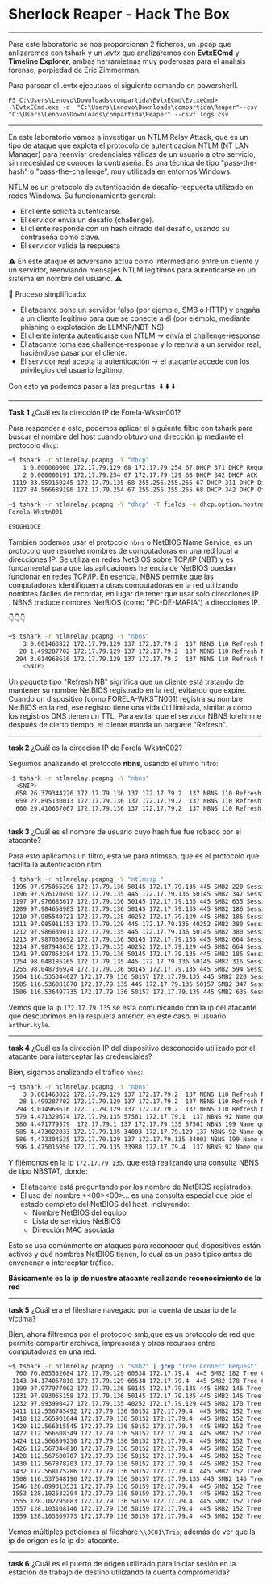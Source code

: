 # **Sherlock Reaper - Hack The Box**

---

Para este laboratorio se nos proporcionan 2 ficheros, un .pcap que anlizaremos con tshark y un *.evtx* que analizaremos con **EvtxECmd** y **Timeline Explorer**, ambas herramietnas muy poderosas para el análisis forense, porpiedad de Eric Zimmerman. 

Para parsear el .evtx ejecutaos el siguiente comando en powersherll. 
```poweshell
PS C:\Users\Lenovo\Downloads\compartida\EvtxECmd\EvtxeCmd> .\EvtxECmd.exe -d  "C:\Users\Lenovo\Downloads\compartida\Reaper"--csv "C:\Users\Lenovo\Downloads\compartida\Reaper" --csvf logs.csv
```

--- 

En este laboratorio vamos a investigar un NTLM Relay Attack, que es un tipo de ataque que explota el protocolo de autenticación NTLM (NT LAN Manager) para reenviar credenciales válidas de un usuario a otro servicio, sin necesidad de conocer la contraseña. Es una técnica de tipo "pass-the-hash" o "pass-the-challenge", muy utilizada en entornos Windows.

NTLM es un protocolo de autenticación de desafío-respuesta utilizado en redes Windows. Su funcionamiento general:
- El cliente solicita autenticarse.
- El servidor envía un desafío (challenge).
- El cliente responde con un hash cifrado del desafío, usando su contraseña como clave.
- El servidor valida la respuesta

⚠️ En este ataque el adversario actúa como intermediario entre un cliente y un servidor, reenviando mensajes NTLM legítimos para autenticarse en un sistema en nombre del usuario. ⚠️ 

🔁 Proceso simplificado: 
- El atacante pone un servidor falso (por ejemplo, SMB o HTTP) y engaña a un cliente legítimo para que se conecte a él (por ejemplo, mediante phishing o explotación de LLMNR/NBT-NS).
- El cliente intenta autenticarse con NTLM → envía el challenge-response.
- El atacante toma ese challenge-response y lo reenvía a un servidor real, haciéndose pasar por el cliente.
- El servidor real acepta la autenticación → el atacante accede con los privilegios del usuario legítimo.



Con esto ya podemos pasar a las preguntas:
⬇️ ⬇️ ⬇️

--- 
**Task 1**
¿Cuál es la dirección IP de Forela-Wkstn001?

Para responder a esto, podemos aplicar el siguiente filtro con tshark para buscar el nombre del host cuando obtuvo una dirección ip mediante el protocolo `dhcp`: 

```bash
─$ tshark -r ntlmrelay.pcapng -Y "dhcp"                                               
    1 0.000000000 172.17.79.129 68 172.17.79.254 67 DHCP 371 DHCP Request  - Transaction ID 0x988b1646
    2 0.000000191 172.17.79.254 67 172.17.79.129 68 DHCP 342 DHCP ACK      - Transaction ID 0x988b1646
 1119 83.559160245 172.17.79.135 68 255.255.255.255 67 DHCP 311 DHCP Discover - Transaction ID 0x8f841e2
 1127 84.566689196 172.17.79.254 67 255.255.255.255 68 DHCP 342 DHCP Offer    - Transaction ID 0x8f841e2
``` 


```bash
─$ tshark -r ntlmrelay.pcapng -Y "dhcp" -T fields -e dhcp.option.hostname
Forela-Wkstn001

E9OGH1DCE
```

También podemos usar el protocolo `nbns` o NetBIOS Name Service, es un protocolo que resuelve nombres de computadoras en una red local a direcciones IP. Se utiliza en redes NetBIOS sobre TCP/IP (NBT) y es fundamental para que las aplicaciones herencia de NetBIOS puedan funcionar en redes TCP/IP. En esencia, NBNS permite que las computadoras identifiquen a otras computadoras en la red utilizando nombres fáciles de recordar, en lugar de tener que usar solo direcciones IP. 
 . NBNS traduce nombres NetBIOS (como "PC-DE-MARIA") a direcciones IP. 

👇👇👇

```bash 
─$ tshark -r ntlmrelay.pcapng -Y "nbns"
    3 0.001463822 172.17.79.129 137 172.17.79.2  137 NBNS 110 Refresh NB FORELA-WKSTN001<20>
   28 1.499287702 172.17.79.129 137 172.17.79.2  137 NBNS 110 Refresh NB FORELA-WKSTN001<20>
  294 3.014968616 172.17.79.129 137 172.17.79.2  137 NBNS 110 Refresh NB FORELA-WKSTN001<20>
    <SNIP>
```

Un paquete tipo "Refresh NB" significa que un cliente está tratando de mantener su nombre NetBIOS registrado en la red, evitando que expire.
Cuando un dispositivo (como FORELA-WKSTN001) registra su nombre NetBIOS en la red, ese registro tiene una vida útil limitada, similar a cómo los registros DNS tienen un TTL. Para evitar que el servidor NBNS lo elimine después de cierto tiempo, el cliente manda un paquete "Refresh". 


---
**task 2** 
¿Cuál es la dirección IP de Forela-Wkstn002?

Seguimos analizando el protocolo **nbns**, usando el último filtro: 

```bash 
─$ tshark -r ntlmrelay.pcapng -Y "nbns"
  <SNIP>
  658 26.379344226 172.17.79.136 137 172.17.79.2  137 NBNS 110 Refresh NB FORELA-WKSTN002<20>
  659 27.895130013 172.17.79.136 137 172.17.79.2  137 NBNS 110 Refresh NB FORELA-WKSTN002<20>
  660 29.410667067 172.17.79.136 137 172.17.79.2  137 NBNS 110 Refresh NB FORELA-WKSTN002<20
``` 

---
**task 3** 
¿Cuál es el nombre de usuario cuyo hash fue fue robado por el atacante? 


Para esto aplicamos un filtro, esta ve para ntlmssp, que es el protocolo que facilita la autenticación ntlm. 

```bash 
─$ tshark -r ntlmrelay.pcapng -Y "ntlmssp "
 1195 97.975065296 172.17.79.136 50145 172.17.79.135 445 SMB2 220 Session Setup Request, NTLMSSP_NEGOTIATE
 1196 97.976170490 172.17.79.135 445 172.17.79.136 50145 SMB2 347 Session Setup Response, Error: STATUS_MORE_PROCESSING_REQUIRED, NTLMSSP_CHALLENGE
 1197 97.976683617 172.17.79.136 50145 172.17.79.135 445 SMB2 635 Session Setup Request, NTLMSSP_AUTH, User: FORELA\arthur.kyle
 1209 97.984658985 172.17.79.136 50145 172.17.79.135 445 SMB2 186 Session Setup Request, NTLMSSP_NEGOTIATE
 1210 97.985540721 172.17.79.135 40252 172.17.79.129 445 SMB2 186 Session Setup Request, NTLMSSP_NEGOTIATE
 1211 97.985911153 172.17.79.129 445 172.17.79.135 40252 SMB2 380 Session Setup Response, Error: STATUS_MORE_PROCESSING_REQUIRED, NTLMSSP_CHALLENGE
 1212 97.986639011 172.17.79.135 445 172.17.79.136 50145 SMB2 380 Session Setup Response, Error: STATUS_MORE_PROCESSING_REQUIRED, NTLMSSP_CHALLENGE
 1213 97.987030692 172.17.79.136 50145 172.17.79.135 445 SMB2 664 Session Setup Request, NTLMSSP_AUTH, User: FORELA\arthur.kyle
 1214 97.987948636 172.17.79.135 40252 172.17.79.129 445 SMB2 664 Session Setup Request, NTLMSSP_AUTH, User: FORELA\arthur.kyle
 1241 97.997053284 172.17.79.136 50145 172.17.79.135 445 SMB2 186 Session Setup Request, NTLMSSP_NEGOTIATE
 1254 98.048185165 172.17.79.135 445 172.17.79.136 50145 SMB2 316 Session Setup Response, Error: STATUS_MORE_PROCESSING_REQUIRED, NTLMSSP_CHALLENGE
 1255 98.048736924 172.17.79.136 50145 172.17.79.135 445 SMB2 594 Session Setup Request, NTLMSSP_AUTH, User: FORELA\arthur.kyle
 1504 116.535344027 172.17.79.136 50157 172.17.79.135 445 SMB2 220 Session Setup Request, NTLMSSP_NEGOTIATE
 1505 116.536081870 172.17.79.135 445 172.17.79.136 50157 SMB2 347 Session Setup Response, Error: STATUS_MORE_PROCESSING_REQUIRED, NTLMSSP_CHALLENGE
 1506 116.536497735 172.17.79.136 50157 172.17.79.135 445 SMB2 635 Session Setup Request, NTLMSSP_AUTH, User: FORELA\arthur.kyle
```

Vemos que la ip `172.17.79.135` se está comunicando con la ip del atacante que descubrimos en la respueta anterior, en este caso, el usuario `arthur.kyle`. 

---
**task 4**
¿Cuál es la dirección IP del dispositivo desconocido utilizado por el atacante para interceptar las credenciales?

Bien, sigamos analizando el tráfico `nbns`: 
```bash 
─$ tshark -r ntlmrelay.pcapng -Y "nbns"    
    3 0.001463822 172.17.79.129 137 172.17.79.2  137 NBNS 110 Refresh NB FORELA-WKSTN001<20>
   28 1.499287702 172.17.79.129 137 172.17.79.2  137 NBNS 110 Refresh NB FORELA-WKSTN001<20>
  294 3.014968616 172.17.79.129 137 172.17.79.2  137 NBNS 110 Refresh NB FORELA-WKSTN001<20>
  579 4.471329674 172.17.79.135 57561 172.17.79.1  137 NBNS 92 Name query NBSTAT *<00><00><00><00><00><00><00><00><00><00><00><00><00><00><00>
  580 4.471779579  172.17.79.1 137 172.17.79.135 57561 NBNS 199 Name query response NBSTAT
  585 4.473022033 172.17.79.135 34003 172.17.79.129 137 NBNS 92 Name query NBSTAT *<00><00><00><00><00><00><00><00><00><00><00><00><00><00><00>
  586 4.473304535 172.17.79.129 137 172.17.79.135 34003 NBNS 199 Name query response NBSTAT
  596 4.475016950 172.17.79.135 33988 172.17.79.4  137 NBNS 92 Name query NBSTAT *<00><00><00><00><00><00><00><00><00><00><00><00><00><00><00>
```

Y fijémonos en la ip `172.17.79.135`, que está realizando una consulta NBNS de tipo NBSTAT, donde:

- El atacante está preguntando por los nombre de NetBIOS registrados. 
- El uso del nombre *<00><00>... es una consulta especial que pide el estado completo del NetBIOS del host, incluyendo:
  - Nombre NetBIOS del equipo
  - Lista de servicios NetBIOS
  - Dirección MAC asociada

Esto se usa comúnmente en ataques para reconocer qué dispositivos están activos y qué nombres NetBIOS tienen, lo cual es un paso típico antes de envenenar o interceptar tráfico.

**Básicamente es la ip de nuestro atacante realizando reconocimiento de la red**

---
**task 5**
¿Cuál era el fileshare navegado por la cuenta de usuario de la víctima?

Bien, ahora filtremos por el protocolo smb,que es un protocolo de red que permite compartir archivos, impresoras y otros recursos entre computadoras en una red:
```bash 
─$ tshark -r ntlmrelay.pcapng -Y "smb2" | grep "Tree Connect Request"      
  760 70.805532684 172.17.79.129 60538 172.17.79.4  445 SMB2 182 Tree Connect Request Tree: \\DC01.forela.local\SysVol
 1143 94.174057818 172.17.79.129 60538 172.17.79.4  445 SMB2 178 Tree Connect Request Tree: \\DC01.forela.local\IPC$
 1199 97.977977002 172.17.79.136 50145 172.17.79.135 445 SMB2 146 Tree Connect Request Tree: \\D\IPC$
 1231 97.993065158 172.17.79.136 50145 172.17.79.135 445 SMB2 146 Tree Connect Request Tree: \\D\IPC$
 1232 97.993990427 172.17.79.135 40252 172.17.79.129 445 SMB2 170 Tree Connect Request Tree: \\172.17.79.129\IPC$
 1411 112.556745492 172.17.79.136 50152 172.17.79.4  445 SMB2 152 Tree Connect Request Tree: \\DC01\IPC$
 1418 112.565901644 172.17.79.136 50152 172.17.79.4  445 SMB2 152 Tree Connect Request Tree: \\DC01\Trip
 1420 112.566315545 172.17.79.136 50152 172.17.79.4  445 SMB2 152 Tree Connect Request Tree: \\DC01\Trip
 1422 112.566608349 172.17.79.136 50152 172.17.79.4  445 SMB2 152 Tree Connect Request Tree: \\DC01\Trip
 1424 112.566899230 172.17.79.136 50152 172.17.79.4  445 SMB2 152 Tree Connect Request Tree: \\DC01\Trip
 1426 112.567344810 172.17.79.136 50152 172.17.79.4  445 SMB2 152 Tree Connect Request Tree: \\DC01\Trip
 1428 112.567600707 172.17.79.136 50152 172.17.79.4  445 SMB2 152 Tree Connect Request Tree: \\DC01\Trip
 1430 112.567878203 172.17.79.136 50152 172.17.79.4  445 SMB2 152 Tree Connect Request Tree: \\DC01\Trip
 1432 112.568175286 172.17.79.136 50152 172.17.79.4  445 SMB2 152 Tree Connect Request Tree: \\DC01\Trip
 1508 116.537648196 172.17.79.136 50157 172.17.79.135 445 SMB2 146 Tree Connect Request Tree: \\D\IPC$
 1546 128.099313531 172.17.79.136 50159 172.17.79.4  445 SMB2 152 Tree Connect Request Tree: \\DC01\IPC$
 1553 128.102532294 172.17.79.136 50159 172.17.79.4  445 SMB2 152 Tree Connect Request Tree: \\DC01\Trip
 1555 128.102795083 172.17.79.136 50159 172.17.79.4  445 SMB2 152 Tree Connect Request Tree: \\DC01\Trip
 1557 128.103108146 172.17.79.136 50159 172.17.79.4  445 SMB2 152 Tree Connect Request Tree: \\DC01\Trip
 1559 128.103369773 172.17.79.136 50159 172.17.79.4  445 SMB2 152 Tree Connect Request Tree: \\DC01\Trip
```

Vemos múltiples peticiones al fileshare `\\DC01\Trip`, además de ver que la ip de origen es la ip del atacante. 

---
**task 6**
¿Cuál es el puerto de origen utilizado para iniciar sesión en la estación de trabajo de destino utilizando la cuenta comprometida?
